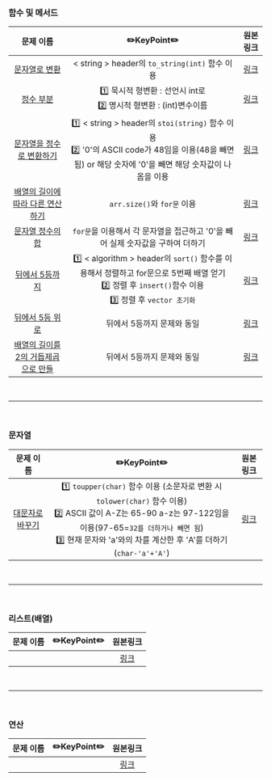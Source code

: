 ### 함수 및 메서드 

|문제 이름| ✏️KeyPoint✏️| 원본링크 |        
| :-----: | :-----: | :-----: |         
| <a href="https://github.com/juijeong8324/codingStudy/tree/programmers/Lv.0/%ED%95%A8%EC%88%98(%EB%A9%94%EC%84%9C%EB%93%9C)/%EB%AC%B8%EC%9E%90%EC%97%B4%EB%A1%9C%20%EB%B3%80%ED%99%98">문자열로 변환</a> | < string > header의 ```to_string(int)``` 함수 이용 |[링크](https://school.programmers.co.kr/learn/courses/30/lessons/181845)|
| <a href="">정수 부분</a> |1️⃣ 묵시적 형변환 : 선언시 int로 <br> 2️⃣ 명시적 형변환 : (int)변수이름 |[링크](https://school.programmers.co.kr/learn/courses/30/lessons/181850)|
| <a href="">문자열을 정수로 변환하기</a> |1️⃣ < string > header의 ```stoi(string)``` 함수 이용 <br> 2️⃣ '0'의 ASCII code가 48임을 이용(48을 빼면 됨) or 해당 숫자에 '0'을 빼면 해당 숫자값이 나옴을 이용|[링크](https://school.programmers.co.kr/learn/courses/30/lessons/181848)|
| <a href="">배열의 길이에 따라 다른 연산하기</a> |```arr.size()```와 ```for문``` 이용|[링크](https://school.programmers.co.kr/learn/courses/30/lessons/181854)|
| <a href="">문자열 정수의 합</a> |```for문```을 이용해서 각 문자열을 접근하고 '0'을 빼어 실제 숫자값을 구하여 더하기|[링크](https://school.programmers.co.kr/learn/courses/30/lessons/181849)|
| <a href="">뒤에서 5등까지</a> |1️⃣ < algorithm > header의 `sort()` 함수를 이용해서 정렬하고 for문으로 5번째 배열 얻기 <br> 2️⃣ 정렬 후 ```insert()```함수 이용 <br> 3️⃣ 정렬 후 ```vector 초기화```|[링크](https://school.programmers.co.kr/learn/courses/30/lessons/181853)|
| <a href="">뒤에서 5등 위로</a> |뒤에서 5등까지 문제와 동일|[링크](https://school.programmers.co.kr/learn/courses/30/lessons/181852)|
| <a href="">배열의 길이를 2의 거듭제곱으로 만들</a> |뒤에서 5등까지 문제와 동일|[링크](https://school.programmers.co.kr/learn/courses/30/lessons/181857)|

<br>

---

<br>

### 문자열 

|문제 이름| ✏️KeyPoint✏️ | 원본링크 |        
| :-----: | :-----: | :-----: |     
| <a href="">대문자로 바꾸기</a> | 1️⃣ ```toupper(char)``` 함수 이용 (소문자로 변환 시 ```tolower(char)``` 함수 이용) <br> 2️⃣ ASCII 값이 A-Z는 65-90 a-z는 97-122임을 이용(97-65=`32를 더하거나 빼면 됨`) <br> 3️⃣ 현재 문자와 'a'와의 차를 계산한 후 'A'를 더하기 (```char-'a'+'A'```)|[링크](https://school.programmers.co.kr/learn/courses/30/lessons/181877)|

<br>

---

<br>

### 리스트(배열)
|문제 이름| ✏️KeyPoint✏️ | 원본링크 |        
| :-----: | :-----: | :-----: |    
|||[링크]()|

<br>

---

<br>

### 연산
|문제 이름| ✏️KeyPoint✏️ | 원본링크 |        
| :-----: | :-----: | :-----: |    
|||[링크]()|

